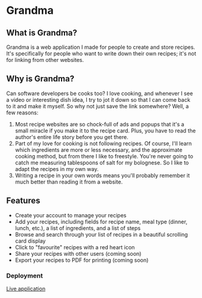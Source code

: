 # Grandma

## What is Grandma?
Grandma is a web application I made for people to create and store recipes. It's specifically for people who want to write down their own recipes; it's not for linking from other websites.

## Why is Grandma?
Can software developers be cooks too? I love cooking, and whenever I see a video or interesting dish idea, I try to jot it down so that I can come back to it and make it myself. So why not just save the link somewhere? Well, a few reasons:
1. Most recipe websites are so chock-full of ads and popups that it's a small miracle if you make it to the recipe card. Plus, you have to read the author's entire life story before you get there.
2. Part of my love for cooking is not following recipes. Of course, I'll learn which ingredients are more or less necessary, and the approximate cooking method, but from there I like to freestyle. You're never going to catch me measuring tablespoons of salt for my bolognese. So I like to adapt the recipes in my own way.
3. Writing a recipe in your own words means you'll probably remember it much better than reading it from a website.

## Features
- Create your account to manage your recipes
- Add your recipes, including fields for recipe name, meal type (dinner, lunch, etc.), a list of ingredients, and a list of steps
- Browse and search through your list of recipes in a beautiful scrolling card display
- Click to "favourite" recipes with a red heart icon
- Share your recipes with other users (coming soon)
- Export your recipes to PDF for printing (coming soon)

### Deployment
[Live application](https://grandma-f7eb8.web.app/)
